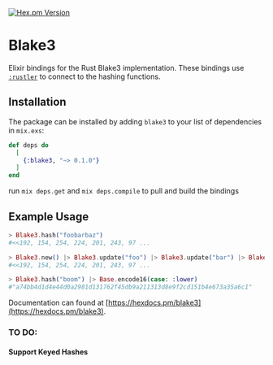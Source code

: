 [![Hex.pm Version](http://img.shields.io/hexpm/v/blake3.svg?style=flat)](https://hex.pm/packages/blake3)

# Blake3
Elixir bindings for the Rust Blake3 implementation.
These bindings use [`:rustler`](https://github.com/rusterlium/rustler) to connect to the hashing functions.


## Installation
The package can be installed by adding `blake3` to your list of dependencies in `mix.exs`:

```elixir
def deps do
  [
    {:blake3, "~> 0.1.0"}
  ]
end
```

run `mix deps.get` and `mix deps.compile` to pull and build the bindings

## Example Usage

```elixir
> Blake3.hash("foobarbaz")
#<<192, 154, 254, 224, 201, 243, 97 ...

> Blake3.new() |> Blake3.update("foo") |> Blake3.update("bar") |> Blake3.update("baz") |> Blake3.finalize()
#<<192, 154, 254, 224, 201, 243, 97 ...

> Blake3.hash("boom") |> Base.encode16(case: :lower)
#"a74bb4d1d4e44d0a2981d131762f45db9a211313d8e9f2cd151b4e673a35a6c1"
```

Documentation can found at [https://hexdocs.pm/blake3](https://hexdocs.pm/blake3).

### TO DO:
#### Support Keyed Hashes
